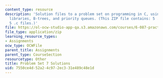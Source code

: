 ```yaml
---
content_type: resource
description: 'Solution files to a problem set on programming in C, using and creating
  libraries, B-trees, and priority queues. (This ZIP file contains: 5 .txt files and
  5 .c files.)'
file: https://ol-ocw-studio-app-qa.s3.amazonaws.com/courses/6-087-practical-programming-in-c-january-iap-2010/7550ce4d52a24c972ec331e489c48e1d_assn07_sol.zip
file_type: application/zip
learning_resource_types:
- Assignments
ocw_type: OCWFile
parent_title: Assignments
parent_type: CourseSection
resourcetype: Other
title: Problem Set 7 Solutions
uid: 7550ce4d-52a2-4c97-2ec3-31e489c48e1d
---
```

